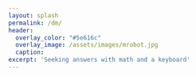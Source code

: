 ```yaml
---
layout: splash
permalink: /dm/
header:
  overlay_color: "#5e616c"
  overlay_image: /assets/images/mrobot.jpg
  caption:
excerpt: 'Seeking answers with math and a keyboard'
---
```

